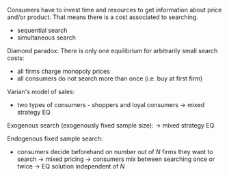 Consumers have to invest time and resources to get information about price and/or product. That means there is a cost associated to searching.
+ sequential search
+ simultaneous search


Diamond paradox: 
There is only one equilibrium for arbitrarily small search costs:
+ all firms charge monopoly prices
+ all consumers do not search more than once (i.e. buy at first firm)

Varian's model of sales:
+ two types of consumers - shoppers and loyal consumers
-> mixed strategy EQ

Exogenous search (exogenously fixed sample size):
-> mixed strategy EQ

Endogenous fixed sample search:
+ consumers decide beforehand on number out of $N$ firms they want to search
-> mixed pricing
-> consumers mix between searching once or twice
-> EQ solution independent of $N$